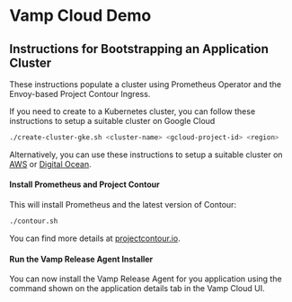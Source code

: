 # Vamp Cloud Demo
## Instructions for Bootstrapping an Application Cluster
These instructions populate a cluster using Prometheus Operator and the Envoy-based Project Contour Ingress.

If you need to create to a Kubernetes cluster, you can follow these instructions to setup a suitable cluster on Google Cloud
```sh
./create-cluster-gke.sh <cluster-name> <gcloud-project-id> <region>
```

Alternatively, you can use these instructions to setup a suitable cluster on [AWS](https://github.com/magneticio/vamp-cloud-demo/blob/master/create-k8s-cluster.md#amazon-kubernetes-service) or [Digital Ocean](https://github.com/magneticio/vamp-cloud-demo/blob/master/create-k8s-cluster.md#digital-ocean).

#### Install Prometheus and Project Contour 
This will install Prometheus and the latest version of Contour:
```sh
./contour.sh
```

You can find more details at [projectcontour.io](https://projectcontour.io/getting-started/).

#### Run the Vamp Release Agent Installer
You can now install the Vamp Release Agent for you application using the command shown on the application details tab in the Vamp Cloud UI.
